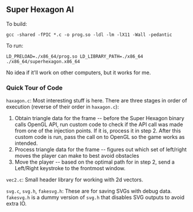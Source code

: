 ## Super Hexagon AI


To build:
```
gcc -shared -fPIC *.c -o prog.so -ldl -lm -lX11 -Wall -pedantic
```

To run:
```
LD_PRELOAD=./x86_64/prog.so LD_LIBRARY_PATH=./x86_64 ./x86_64/superhexagon.x86_64 
```

No idea if it'll work on other computers, but it works for me.

### Quick Tour of Code
`haxagon.c`: Most interesting stuff is here. There are three stages in order of execution (reverse of their order in `haxagon.c`):

1. Obtain triangle data for the frame -- before the Super Hexagon binary calls OpenGL API, run custom code to check if the API call was made from one of the injection points. If it is, process it in step 2. After this custom code is run, pass the call on to OpenGL so the game works as intended.
2. Process triangle data for the frame -- figures out which set of left/right moves the player can make to best avoid obstacles
3. Move the player -- based on the optimal path for in step 2, send a Left/Right keystroke to the frontmost window.

`vec2.c`: Small header library for working with 2d vectors.

`svg.c`, `svg.h`, `fakesvg.h`: These are for saving SVGs with debug data. `fakesvg.h` is a dummy version of `svg.h` that disables SVG outputs to avoid extra IO.

